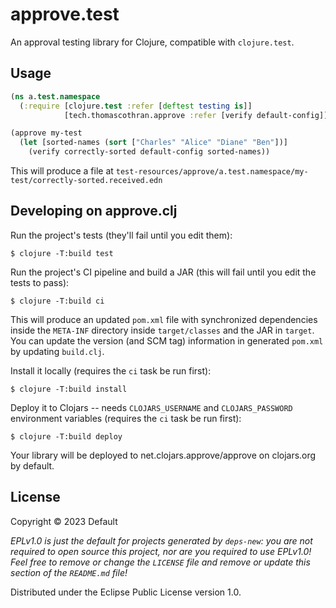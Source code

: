 # approve.test

An approval testing library for Clojure, compatible with `clojure.test`.

## Usage

```clojure
(ns a.test.namespace
  (:require [clojure.test :refer [deftest testing is]]
            [tech.thomascothran.approve :refer [verify default-config]]))

(approve my-test
  (let [sorted-names (sort ["Charles" "Alice" "Diane" "Ben"])]
    (verify correctly-sorted default-config sorted-names))
```

This will produce a file at `test-resources/approve/a.test.namespace/my-test/correctly-sorted.received.edn`

## Developing on approve.clj

Run the project's tests (they'll fail until you edit them):

    $ clojure -T:build test

Run the project's CI pipeline and build a JAR (this will fail until you edit the tests to pass):

    $ clojure -T:build ci

This will produce an updated `pom.xml` file with synchronized dependencies inside the `META-INF`
directory inside `target/classes` and the JAR in `target`. You can update the version (and SCM tag)
information in generated `pom.xml` by updating `build.clj`.

Install it locally (requires the `ci` task be run first):

    $ clojure -T:build install

Deploy it to Clojars -- needs `CLOJARS_USERNAME` and `CLOJARS_PASSWORD` environment
variables (requires the `ci` task be run first):

    $ clojure -T:build deploy

Your library will be deployed to net.clojars.approve/approve on clojars.org by default.

## License

Copyright © 2023 Default

_EPLv1.0 is just the default for projects generated by `deps-new`: you are not_
_required to open source this project, nor are you required to use EPLv1.0!_
_Feel free to remove or change the `LICENSE` file and remove or update this_
_section of the `README.md` file!_

Distributed under the Eclipse Public License version 1.0.
